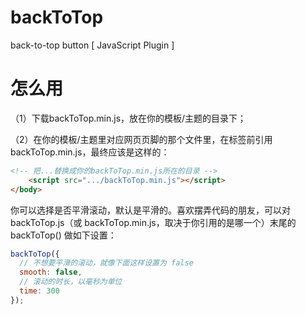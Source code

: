 backToTop
=========

back-to-top button [ JavaScript Plugin ]

# 怎么用
（1）下载backToTop.min.js，放在你的模板/主题的目录下；

（2）在你的模板/主题里对应网页页脚的那个文件里，在</body>标签前引用backToTop.min.js，最终应该是这样的：

```html
<!-- 把...替换成你的backToTop.min.js所在的目录 -->
    <script src=".../backToTop.min.js"></script>
</body>
```
你可以选择是否平滑滚动，默认是平滑的。喜欢摆弄代码的朋友，可以对 backToTop.js（或 backToTop.min.js，取决于你引用的是哪一个）末尾的 backToTop() 做如下设置：
```javascript
backToTop({
  // 不想要平滑的滚动，就像下面这样设置为 false
  smooth: false,
  // 滚动的时长，以毫秒为单位
  time: 300
});
```

